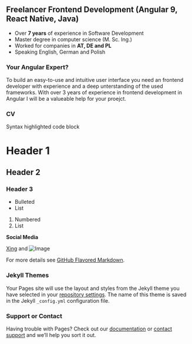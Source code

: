 ## Freelancer Frontend Development (Angular 9, React Native, Java) 

- Over **7 years** of experience in Software Development
- Master degree in computer science (M. Sc. Ing.)
- Worked for companies in **AT, DE and PL**
- Speaking English, German and Polish

### Your Angular Expert?

To build an easy-to-use and intuitive user interface you need an frontend developer with experience and a deep unterstanding of the used frameworks. With over 3 years of experience in frontend development in Angular I will be a valueable help for your proejct. 

### CV

Syntax highlighted code block

# Header 1
## Header 2
### Header 3

- Bulleted
- List

1. Numbered
2. List

**Social Media** 

[Xing](https://www.xing.com/profile/MichaelJohann_Patalas2) and ![Image](src)


For more details see [GitHub Flavored Markdown](https://guides.github.com/features/mastering-markdown/).

### Jekyll Themes

Your Pages site will use the layout and styles from the Jekyll theme you have selected in your [repository settings](https://github.com/patalas/patalas.github.io/settings). The name of this theme is saved in the Jekyll `_config.yml` configuration file.

### Support or Contact

Having trouble with Pages? Check out our [documentation](https://help.github.com/categories/github-pages-basics/) or [contact support](https://github.com/contact) and we’ll help you sort it out.
